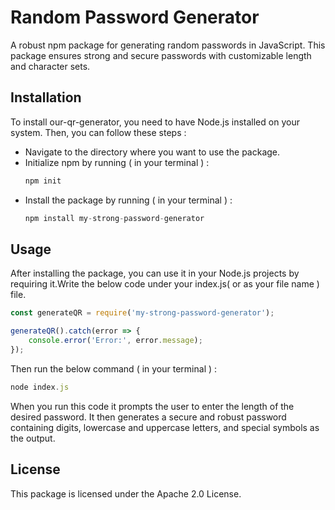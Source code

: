 # Random Password Generator
A robust npm package for generating random passwords in JavaScript. This package ensures strong and secure passwords with customizable length and character sets.

## Installation
To install our-qr-generator, you need to have Node.js installed on your system. Then, you can follow these steps : 

- Navigate to the directory where you want to use the package.
- Initialize npm by running ( in your terminal ) :
  ```javascript
  npm init
  ```
- Install the package by running ( in your terminal ) : 
  ```javascript
  npm install my-strong-password-generator   
  ```
## Usage

After installing the package, you can use it in your Node.js projects by requiring it.Write the below code under your index.js( or as your file name ) file.

```javascript
const generateQR = require('my-strong-password-generator');

generateQR().catch(error => {
    console.error('Error:', error.message);
});
```

Then run the below command ( in your terminal ) :
  ```javascript
  node index.js   
  ```

When you run this code it prompts the user to enter the length of the desired password. It then generates a secure and robust password containing digits, lowercase and uppercase letters, and special symbols as the output.

## License
This package is licensed under the Apache 2.0 License.

